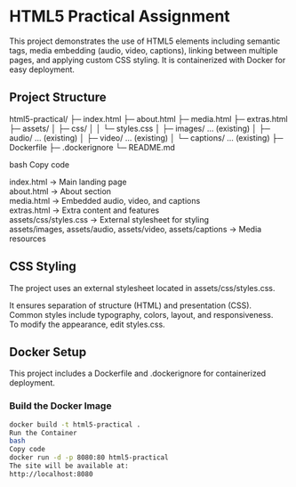 # HTML5 Practical Assignment

This project demonstrates the use of HTML5 elements including semantic tags, media embedding (audio, video, captions), linking between multiple pages, and applying custom CSS styling. It is containerized with Docker for easy deployment.

## Project Structure

html5-practical/
├─ index.html
├─ about.html
├─ media.html
├─ extras.html
├─ assets/
│ ├─ css/
│ │ └─ styles.css
│ ├─ images/ … (existing)
│ ├─ audio/ … (existing)
│ ├─ video/ … (existing)
│ └─ captions/ … (existing)
├─ Dockerfile
├─ .dockerignore
└─ README.md

bash
Copy code

index.html → Main landing page  
about.html → About section  
media.html → Embedded audio, video, and captions  
extras.html → Extra content and features  
assets/css/styles.css → External stylesheet for styling  
assets/images, assets/audio, assets/video, assets/captions → Media resources  

## CSS Styling

The project uses an external stylesheet located in assets/css/styles.css.  

It ensures separation of structure (HTML) and presentation (CSS).  
Common styles include typography, colors, layout, and responsiveness.  
To modify the appearance, edit styles.css.  

## Docker Setup

This project includes a Dockerfile and .dockerignore for containerized deployment.

### Build the Docker Image
```bash
docker build -t html5-practical .
Run the Container
bash
Copy code
docker run -d -p 8080:80 html5-practical
The site will be available at:
http://localhost:8080
